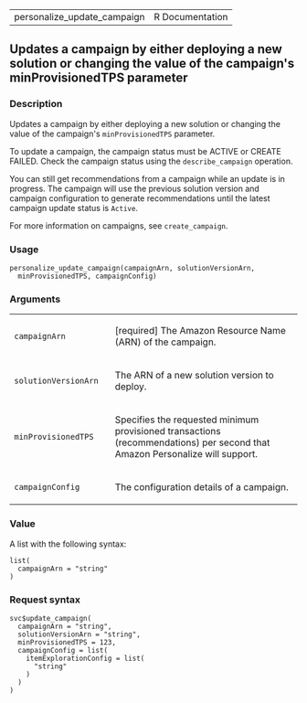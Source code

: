 <table style="width: 100%;">
<tbody>
<tr class="odd">
<td>personalize_update_campaign</td>
<td style="text-align: right;">R Documentation</td>
</tr>
</tbody>
</table>

## Updates a campaign by either deploying a new solution or changing the value of the campaign's minProvisionedTPS parameter

### Description

Updates a campaign by either deploying a new solution or changing the
value of the campaign's `minProvisionedTPS` parameter.

To update a campaign, the campaign status must be ACTIVE or CREATE
FAILED. Check the campaign status using the `describe_campaign`
operation.

You can still get recommendations from a campaign while an update is in
progress. The campaign will use the previous solution version and
campaign configuration to generate recommendations until the latest
campaign update status is `Active`.

For more information on campaigns, see `create_campaign`.

### Usage

    personalize_update_campaign(campaignArn, solutionVersionArn,
      minProvisionedTPS, campaignConfig)

### Arguments

<table>
<colgroup>
<col style="width: 35%" />
<col style="width: 65%" />
</colgroup>
<tbody>
<tr class="odd">
<td><code
id="personalize_update_campaign_:_campaignArn">campaignArn</code></td>
<td><p>[required] The Amazon Resource Name (ARN) of the
campaign.</p></td>
</tr>
<tr class="even">
<td><code
id="personalize_update_campaign_:_solutionVersionArn">solutionVersionArn</code></td>
<td><p>The ARN of a new solution version to deploy.</p></td>
</tr>
<tr class="odd">
<td><code
id="personalize_update_campaign_:_minProvisionedTPS">minProvisionedTPS</code></td>
<td><p>Specifies the requested minimum provisioned transactions
(recommendations) per second that Amazon Personalize will
support.</p></td>
</tr>
<tr class="even">
<td><code
id="personalize_update_campaign_:_campaignConfig">campaignConfig</code></td>
<td><p>The configuration details of a campaign.</p></td>
</tr>
</tbody>
</table>

### Value

A list with the following syntax:

    list(
      campaignArn = "string"
    )

### Request syntax

    svc$update_campaign(
      campaignArn = "string",
      solutionVersionArn = "string",
      minProvisionedTPS = 123,
      campaignConfig = list(
        itemExplorationConfig = list(
          "string"
        )
      )
    )

